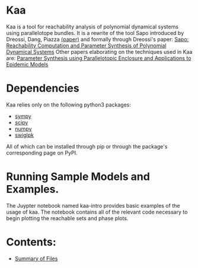 # Kaa
Kaa is a tool for reachability analysis of polynomial dynamical systems using parallelotope bundles.
It is a rewrite of the tool Sapo introduced by Dreossi, Dang, Piazza [(paper)](https://dl.acm.org/doi/abs/10.1145/2883817.2883838)
and formally through Dreossi's paper: 
[Sapo: Reachability Computation and Parameter Synthesis of Polynomial Dynamical Systems](https://arxiv.org/pdf/1607.02200.pdf)
Other papers elaborating on the techniques used in Kaa are:
[Parameter Synthesis using Parallelotopic Enclosure and Applications to Epidemic Models](http://citeseerx.ist.psu.edu/viewdoc/download?doi=10.1.1.707.7012&rep=rep1&type=pdf)

# Dependencies
Kaa relies only on the following python3 packages:

- [sympy](https://pypi.org/project/sympy/)
- [scipy](https://pypi.org/project/scipy/)
- [numpy](https://pypi.org/project/numpy/)
- [swiglpk](https://pypi.org/project/swiglpk/)

All of which can be installed through pip or through the package's corresponding page on PyPI.

# Running Sample Models and Examples.

The Juypter notebook named kaa-intro provides basic examples of the usage of kaa. The notebook contains all of the relevant code necessary to begin plotting the reachable sets and phase plots.

# Contents:
- [Summary of Files](md/explan.md)
